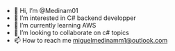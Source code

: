 - 👋 Hi, I’m @Medinam01
- 👀 I’m interested in C# backend developper
- 🌱 I’m currently learning AWS
- 💞️ I’m looking to collaborate on c# topics
- 📫 How to reach me miguelmedinamm1@outlook.com 

<!---
Medinam01/Medinam01 is a ✨ special ✨ repository because its `README.md` (this file) appears on your GitHub profile.
You can click the Preview link to take a look at your changes.
--->
